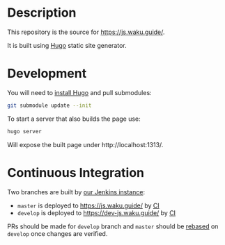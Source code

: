 # Description

This repository is the source for https://js.waku.guide/.

It is built using [Hugo](https://gohugo.io/) static site generator.

# Development

You will need to [install Hugo](https://gohugo.io/getting-started/installing) and pull submodules:

```sh
git submodule update --init
```

To start a server that also builds the page use:

```sh
hugo server
```

Will expose the built page under http://localhost:1313/.

# Continuous Integration

Two branches are built by [our Jenkins instance](https://ci.status.im/):

- `master` is deployed to https://js.waku.guide/ by [CI](https://ci.status.im/job/website/job/js.waku.guide/)
- `develop` is deployed to https://dev-js.waku.guide/ by [CI](https://ci.status.im/job/website/job/dev-js.waku.guide/)

PRs should be made for `develop` branch and `master` should be [rebased](https://git-scm.com/book/en/v2/Git-Branching-Rebasing) on `develop` once changes are verified.
